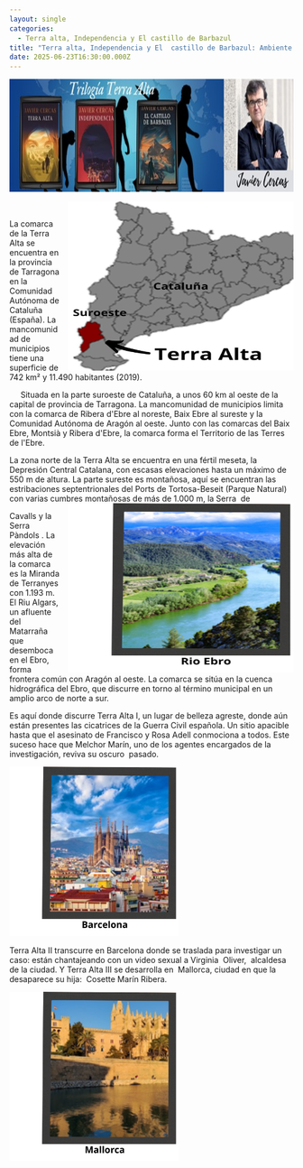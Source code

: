 ```yaml
---
layout: single
categories:
  - Terra alta, Independencia y El castillo de Barbazul
title: "Terra alta, Independencia y El  castillo de Barbazul: Ambiente físico"
date: 2025-06-23T16:30:00.000Z
---
```

<img src="/assets/img/banner.jpg" width="700" height="200">






 <img src="/assets/img/ubicacion-de-terra-alta.png" alt="ubicacion-de-terra-alta" width="400" height="300" style="float: right; margin-left: 15px;">

La comarca de la Terra Alta se encuentra en la provincia de Tarragona en la
Comunidad Autónoma de Cataluña (España). La mancomunidad de municipios tiene
una superficie de 742 km² y 11.490 habitantes (2019).    

     Situada en la parte suroeste de Cataluña, a unos 60 km al oeste de la capital de
provincia de Tarragona. La mancomunidad de municipios limita con la comarca de
Ribera d'Ebre al noreste, Baix Ebre al sureste y la Comunidad Autónoma de
Aragón al oeste. Junto con las comarcas del Baix Ebre, Montsià y Ribera d'Ebre,
la comarca forma el Territorio de las Terres de l'Ebre.


La zona norte de la Terra Alta se encuentra en una fértil meseta, la Depresión Central Catalana, con escasas elevaciones hasta un máximo de 550 m de altura. La parte sureste es montañosa, aquí se encuentran las estribaciones septentrionales del Ports de Tortosa-Beseit (Parque Natural) con varias cumbres montañosas de más de 1.000 m, la Serra  de
<img src="/assets/img/rio-ebro.png" alt="rio-ebro" width="400" height="300" style="float: right; margin-left: 15px;">


 Cavalls y la Serra Pàndols . La elevación más alta de la comarca es la Miranda de Terranyes con 1.193 m. El Riu Algars, un afluente del Matarraña que desemboca en el Ebro, forma frontera común con Aragón al oeste. La comarca se sitúa en la cuenca hidrográfica del Ebro, que discurre en torno al término municipal en un amplio arco de norte a sur.

Es aquí donde discurre Terra Alta I, un lugar de belleza agreste, donde aún están presentes las cicatrices de la Guerra Civil española. Un sitio apacible hasta que el asesinato de Francisco y Rosa Adell conmociona a todos. Este suceso hace que Melchor Marín, uno de los agentes encargados de la investigación, reviva su oscuro  pasado.


<img src="/assets/img/barcelona-6.png" alt="barcelona-6" height="300">



Terra Alta II transcurre en Barcelona donde se traslada para investigar un caso:
están chantajeando con un video sexual a Virginia  Oliver,  alcaldesa de la ciudad. Y Terra Alta III se desarrolla en  Mallorca, ciudad en que la desaparece su hija:  Cosette Marín Ribera.

<img src="/assets/img/mallorca6.png" alt="mallorca6 " height="300">
